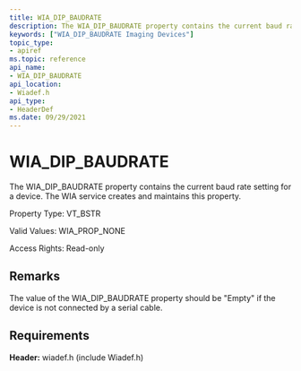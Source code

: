 ```yaml
---
title: WIA_DIP_BAUDRATE
description: The WIA_DIP_BAUDRATE property contains the current baud rate setting for a device. The WIA service creates and maintains this property.
keywords: ["WIA_DIP_BAUDRATE Imaging Devices"]
topic_type:
- apiref
ms.topic: reference
api_name:
- WIA_DIP_BAUDRATE
api_location:
- Wiadef.h
api_type:
- HeaderDef
ms.date: 09/29/2021
---
```


# WIA_DIP_BAUDRATE

The WIA_DIP_BAUDRATE property contains the current baud rate setting for a device. The WIA service creates and maintains this property.

Property Type: VT_BSTR

Valid Values: WIA_PROP_NONE

Access Rights: Read-only

## Remarks

The value of the WIA_DIP_BAUDRATE property should be "Empty" if the device is not connected by a serial cable.

## Requirements

**Header:** wiadef.h (include Wiadef.h)
